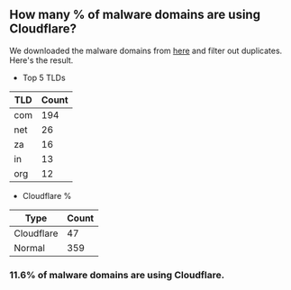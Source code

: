 ## How many % of malware domains are using Cloudflare?


We downloaded the malware domains from [here](https://urlhaus.abuse.ch) and filter out duplicates.
Here's the result.


[//]: # (start replacement)


- Top 5 TLDs

| TLD | Count |
| --- | --- |
| com | 194 |
| net | 26 |
| za | 16 |
| in | 13 |
| org | 12 |


- Cloudflare %

| Type | Count |
| --- | --- |
| Cloudflare | 47 |
| Normal | 359 |


### 11.6% of malware domains are using Cloudflare.